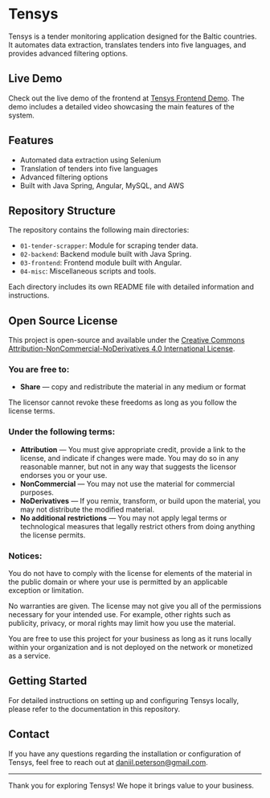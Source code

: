 # Tensys

Tensys is a tender monitoring application designed for the Baltic countries. It automates data extraction, translates tenders into five languages, and provides advanced filtering options.

## Live Demo

Check out the live demo of the frontend at [Tensys Frontend Demo](https://dannpeterson.github.io/tensys-frontend-demo/main). The demo includes a detailed video showcasing the main features of the system.

## Features

- Automated data extraction using Selenium
- Translation of tenders into five languages
- Advanced filtering options
- Built with Java Spring, Angular, MySQL, and AWS

## Repository Structure

The repository contains the following main directories:

- `01-tender-scrapper`: Module for scraping tender data.
- `02-backend`: Backend module built with Java Spring.
- `03-frontend`: Frontend module built with Angular.
- `04-misc`: Miscellaneous scripts and tools.

Each directory includes its own README file with detailed information and instructions.

## Open Source License

This project is open-source and available under the [Creative Commons Attribution-NonCommercial-NoDerivatives 4.0 International License](LICENSE).

### You are free to:

- **Share** — copy and redistribute the material in any medium or format

The licensor cannot revoke these freedoms as long as you follow the license terms.

### Under the following terms:

- **Attribution** — You must give appropriate credit, provide a link to the license, and indicate if changes were made. You may do so in any reasonable manner, but not in any way that suggests the licensor endorses you or your use.
- **NonCommercial** — You may not use the material for commercial purposes.
- **NoDerivatives** — If you remix, transform, or build upon the material, you may not distribute the modified material.
- **No additional restrictions** — You may not apply legal terms or technological measures that legally restrict others from doing anything the license permits.

### Notices:

You do not have to comply with the license for elements of the material in the public domain or where your use is permitted by an applicable exception or limitation.

No warranties are given. The license may not give you all of the permissions necessary for your intended use. For example, other rights such as publicity, privacy, or moral rights may limit how you use the material.

You are free to use this project for your business as long as it runs locally within your organization and is not deployed on the network or monetized as a service.

## Getting Started

For detailed instructions on setting up and configuring Tensys locally, please refer to the documentation in this repository.

## Contact

If you have any questions regarding the installation or configuration of Tensys, feel free to reach out at daniil.peterson@gmail.com.

---

Thank you for exploring Tensys! We hope it brings value to your business.
